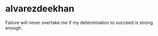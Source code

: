 # alvarezdeekhan  



Failure will never overtake me if my determination to succeed is strong enough.
